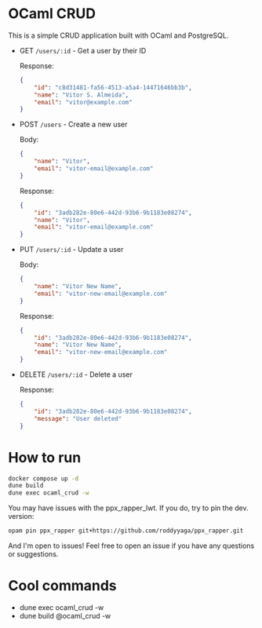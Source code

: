 # OCaml CRUD

This is a simple CRUD application built with OCaml and PostgreSQL.

- GET `/users/:id` - Get a user by their ID
    
    Response:
    ```JSON
    {
        "id": "c8d31481-fa56-4513-a5a4-14471646bb3b",
        "name": "Vitor S. Almeida",
        "email": "vitor@example.com"
    }
    ```

- POST `/users` - Create a new user
    
    Body:
    ```JSON
    {
        "name": "Vitor",
        "email": "vitor-email@example.com"
    }
    ```
    Response:
    ```JSON
    {
        "id": "3adb282e-80e6-442d-93b6-9b1183e08274",
        "name": "Vitor",
        "email": "vitor-email@example.com"
    }
    ```

- PUT `/users/:id` - Update a user
    
    Body:
    ```JSON
    {
        "name": "Vitor New Name",
        "email": "vitor-new-email@example.com"
    }
    ```
    Response:
    ```JSON
    {
        "id": "3adb282e-80e6-442d-93b6-9b1183e08274",
        "name": "Vitor New Name",
        "email": "vitor-new-email@example.com"
    }
    ```

- DELETE `/users/:id` - Delete a user

    Response:
    ```JSON
    {
        "id": "3adb282e-80e6-442d-93b6-9b1183e08274",
        "message": "User deleted"
    }
    ```

# How to run

```bash
docker compose up -d
dune build
dune exec ocaml_crud -w
```
You may have issues with the ppx_rapper_lwt. If you do, try to pin the dev. version:
```bash
opam pin ppx_rapper git+https://github.com/roddyyaga/ppx_rapper.git
```

And I'm open to issues! Feel free to open an issue if you have any questions or suggestions.

# Cool commands
- dune exec ocaml_crud -w
- dune build @ocaml_crud -w